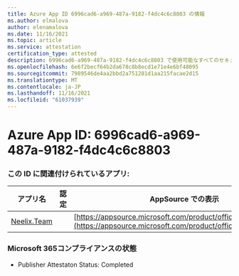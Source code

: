 ```yaml
---
title: Azure App ID 6996cad6-a969-487a-9182-f4dc4c6c8803 の情報
ms.author: elmalova
author: elenamalova
ms.date: 11/16/2021
ms.topic: article
ms.service: attestation
certification_type: attested
description: 6996cad6-a969-487a-9182-f4dc4c6c8803 で使用可能なすべてのセキュリティおよびコンプライアンス情報。
ms.openlocfilehash: 6e6f2becf64b2da678c8b8ecd1e71e4e6bf48095
ms.sourcegitcommit: 7989546de4aa2bbd2a751281d1aa215facae2d15
ms.translationtype: MT
ms.contentlocale: ja-JP
ms.lasthandoff: 11/16/2021
ms.locfileid: "61037939"
---
```

# <a name="azure-app-id-6996cad6-a969-487a-9182-f4dc4c6c8803"></a>Azure App ID: 6996cad6-a969-487a-9182-f4dc4c6c8803


### <a name="apps-associated-with-this-id"></a>この ID に関連付けられているアプリ:
| **アプリ名** | **認定** | **AppSource での表示** |
|--------------|---------------|-----------------------|
| [Neelix.Team](https://docs.microsoft.com/microsoft-365-app-certification/forward/WA200003047) |  | [https://appsource.microsoft.com/product/office/WA200003047](https://appsource.microsoft.com/product/office/WA200003047) |

### <a name="microsoft-365-app-compliance-status"></a>Microsoft 365コンプライアンスの状態
- Publisher Attestaton Status: Completed
